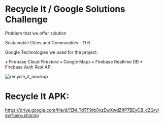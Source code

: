 # Recycle It / Google Solutions Challenge

Problem that we offer solution

Sustainable Cities and Communities - 11.6

Google Technologies we used for the project:

▪ Firebase Cloud Firestore
▪ Google Maps
▪ Firebase Realtime DB
▪ Firebase Auth Rest API


![recycle_it_mockup](https://user-images.githubusercontent.com/78686891/161143978-5a1c88c3-45d6-4ee4-8621-35cedfb0e585.png)

# Recycle It APK:

https://drive.google.com/file/d/1EM_TdTF9rb0yzEwXwdZIfP7BEyOB_cZG/view?usp=sharing


